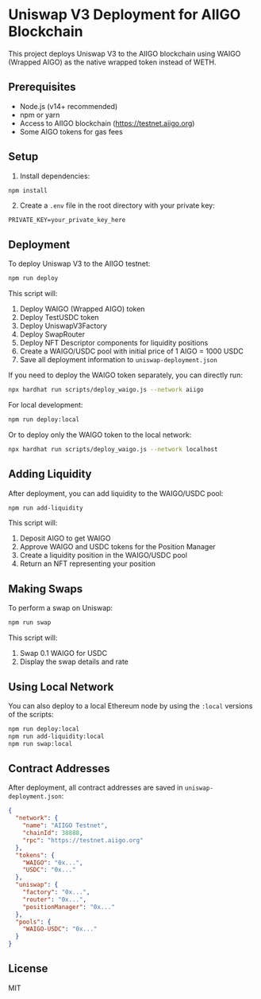 # Uniswap V3 Deployment for AIIGO Blockchain

This project deploys Uniswap V3 to the AIIGO blockchain using WAIGO (Wrapped AIGO) as the native wrapped token instead of WETH.

## Prerequisites

- Node.js (v14+ recommended)
- npm or yarn
- Access to AIIGO blockchain (https://testnet.aiigo.org)
- Some AIGO tokens for gas fees

## Setup

1. Install dependencies:
```bash
npm install
```

2. Create a `.env` file in the root directory with your private key:
```
PRIVATE_KEY=your_private_key_here
```

## Deployment

To deploy Uniswap V3 to the AIIGO testnet:

```bash
npm run deploy
```

This script will:
1. Deploy WAIGO (Wrapped AIGO) token
2. Deploy TestUSDC token
3. Deploy UniswapV3Factory
4. Deploy SwapRouter
5. Deploy NFT Descriptor components for liquidity positions
6. Create a WAIGO/USDC pool with initial price of 1 AIGO = 1000 USDC
7. Save all deployment information to `uniswap-deployment.json`

If you need to deploy the WAIGO token separately, you can directly run:

```bash
npx hardhat run scripts/deploy_waigo.js --network aiigo
```

For local development:

```bash
npm run deploy:local
```

Or to deploy only the WAIGO token to the local network:

```bash
npx hardhat run scripts/deploy_waigo.js --network localhost
```

## Adding Liquidity

After deployment, you can add liquidity to the WAIGO/USDC pool:

```bash
npm run add-liquidity
```

This script will:
1. Deposit AIGO to get WAIGO
2. Approve WAIGO and USDC tokens for the Position Manager
3. Create a liquidity position in the WAIGO/USDC pool
4. Return an NFT representing your position

## Making Swaps

To perform a swap on Uniswap:

```bash
npm run swap
```

This script will:
1. Swap 0.1 WAIGO for USDC
2. Display the swap details and rate

## Using Local Network

You can also deploy to a local Ethereum node by using the `:local` versions of the scripts:

```bash
npm run deploy:local
npm run add-liquidity:local
npm run swap:local
```

## Contract Addresses

After deployment, all contract addresses are saved in `uniswap-deployment.json`:

```json
{
  "network": {
    "name": "AIIGO Testnet",
    "chainId": 38888,
    "rpc": "https://testnet.aiigo.org"
  },
  "tokens": {
    "WAIGO": "0x...",
    "USDC": "0x..."
  },
  "uniswap": {
    "factory": "0x...",
    "router": "0x...",
    "positionManager": "0x..."
  },
  "pools": {
    "WAIGO-USDC": "0x..."
  }
}
```

## License

MIT
